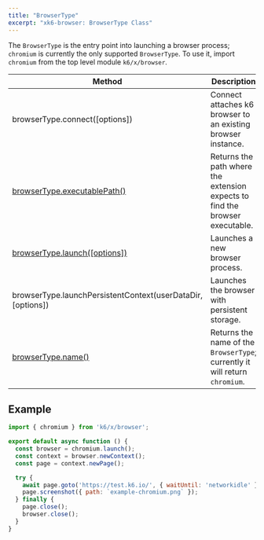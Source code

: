 ```yaml
---
title: "BrowserType"
excerpt: "xk6-browser: BrowserType Class"
---
```


The `BrowserType` is the entry point into launching a browser process; `chromium` is currently the only supported `BrowserType`. To use it, import `chromium` from the top level module `k6/x/browser`.

| Method                                                                                  | Description                                                                  |
|-----------------------------------------------------------------------------------------|------------------------------------------------------------------------------|
| browserType.connect([options]) <BWIPT id="17"/>                                         | Connect attaches k6 browser to an existing browser instance.                 |
| [browserType.executablePath()](/javascript-api/xk6-browser/api/browsertype/executablepath/) | Returns the path where the extension expects to find the browser executable. |
| [browserType.launch([options])](/javascript-api/xk6-browser/api/browsertype/launch/)        | Launches a new browser process.                                              |
| browserType.launchPersistentContext(userDataDir, [options]) <BWIPT id="16"/>            | Launches the browser with persistent storage.                                |
| [browserType.name()](/javascript-api/xk6-browser/api/browsertype/name/)                     | Returns the name of the `BrowserType`; currently it will return `chromium`.  |


## Example

<CodeGroup labels={[]}>

```javascript
import { chromium } from 'k6/x/browser';

export default async function () {
  const browser = chromium.launch();
  const context = browser.newContext();
  const page = context.newPage();

  try {
    await page.goto('https://test.k6.io/', { waitUntil: 'networkidle' });
    page.screenshot({ path: `example-chromium.png` });
  } finally {
    page.close();
    browser.close();
  }
}
```

</CodeGroup>

